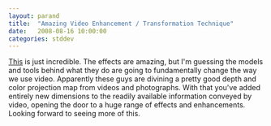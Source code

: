 ```yaml
---
layout: parand
title:  "Amazing Video Enhancement / Transformation Technique"
date:   2008-08-16 10:00:00
categories: stddev
---
```

[This](/web/20101222052143/http://grail.cs.washington.edu/projects/videoenhancement/videoEnhancement.htm) is just incredible. The effects are amazing, but I'm guessing the models and tools behind what they do are going to fundamentally change the way we use video. Apparently these guys are divining a pretty good depth and color projection map from videos and photographs. With that you've added entirely new dimensions to the readily available information conveyed by video, opening the door to a huge range of effects and enhancements. Looking forward to seeing more of this.
